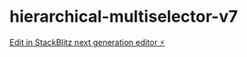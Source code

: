 # hierarchical-multiselector-v7

[Edit in StackBlitz next generation editor ⚡️](https://stackblitz.com/~/github.com/callie2000/hierarchical-multiselector-v7)